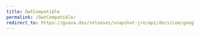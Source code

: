 ```yaml
---
title: GwtCompatible
permalink: /GwtCompatible/
redirect_to: https://guava.dev/releases/snapshot-jre/api/docs/com/google/common/annotations/GwtCompatible.html
---
```

